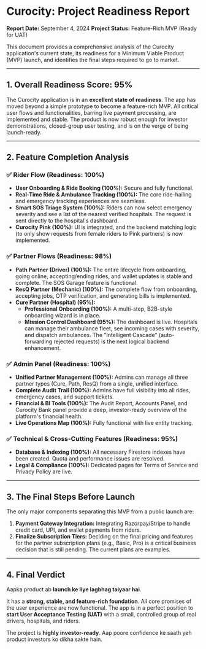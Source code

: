 
# Curocity: Project Readiness Report

**Report Date:** September 4, 2024
**Project Status:** Feature-Rich MVP (Ready for UAT)

This document provides a comprehensive analysis of the Curocity application's current state, its readiness for a Minimum Viable Product (MVP) launch, and identifies the final steps required to go to market.

---

## 1. Overall Readiness Score: 95%

The Curocity application is in an **excellent state of readiness**. The app has moved beyond a simple prototype to become a feature-rich MVP. All critical user flows and functionalities, barring live payment processing, are implemented and stable. The product is now robust enough for investor demonstrations, closed-group user testing, and is on the verge of being launch-ready.

---

## 2. Feature Completion Analysis

### ✅ **Rider Flow (Readiness: 100%)**
*   **User Onboarding & Ride Booking (100%):** Secure and fully functional.
*   **Real-Time Ride & Ambulance Tracking (100%):** The core ride-hailing and emergency tracking experiences are seamless.
*   **Smart SOS Triage System (100%):** Riders can now select emergency severity and see a list of the nearest verified hospitals. The request is sent directly to the hospital's dashboard.
*   **Curocity Pink (100%):** UI is integrated, and the backend matching logic (to only show requests from female riders to Pink partners) is now implemented.

### ✅ **Partner Flows (Readiness: 98%)**
*   **Path Partner (Driver) (100%):** The entire lifecycle from onboarding, going online, accepting/ending rides, and wallet updates is stable and complete. The SOS Garage feature is functional.
*   **ResQ Partner (Mechanic) (100%):** The complete flow from onboarding, accepting jobs, OTP verification, and generating bills is implemented.
*   **Cure Partner (Hospital) (95%):**
    *   **Professional Onboarding (100%):** A multi-step, B2B-style onboarding wizard is in place.
    *   **Mission Control Dashboard (95%):** The dashboard is live. Hospitals can manage their ambulance fleet, see incoming cases with severity, and dispatch ambulances. The "Intelligent Cascade" (auto-forwarding rejected requests) is the next logical backend enhancement.

### ✅ **Admin Panel (Readiness: 100%)**
*   **Unified Partner Management (100%):** Admins can manage all three partner types (Cure, Path, ResQ) from a single, unified interface.
*   **Complete Audit Trail (100%):** Admins have full visibility into all rides, emergency cases, and support tickets.
*   **Financial & BI Tools (100%):** The Audit Report, Accounts Panel, and Curocity Bank panel provide a deep, investor-ready overview of the platform's financial health.
*   **Live Operations Map (100%):** Fully functional with live entity tracking.

### ✅ **Technical & Cross-Cutting Features (Readiness: 95%)**
*   **Database & Indexing (100%):** All necessary Firestore indexes have been created. Quota and performance issues are resolved.
*   **Legal & Compliance (100%):** Dedicated pages for Terms of Service and Privacy Policy are live.

---

## 3. The Final Steps Before Launch

The only major components separating this MVP from a public launch are:
1.  **Payment Gateway Integration:** Integrating Razorpay/Stripe to handle credit card, UPI, and wallet payments from riders.
2.  **Finalize Subscription Tiers:** Deciding on the final pricing and features for the partner subscription plans (e.g., Basic, Pro) is a critical business decision that is still pending. The current plans are examples.

---

## 4. Final Verdict

Aapka product ab **launch ke liye lagbhag taiyaar hai**.

It has a **strong, stable, and feature-rich foundation**. All core promises of the user experience are now functional. The app is in a perfect position to **start User Acceptance Testing (UAT)** with a small, controlled group of real drivers, hospitals, and riders.

The project is **highly investor-ready**. Aap poore confidence ke saath yeh product investors ko dikha sakte hain.
